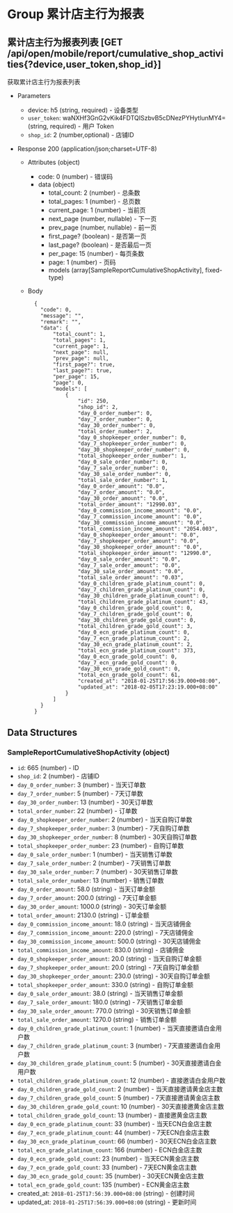 # Group 累计店主行为报表

## 累计店主行为报表列表 [GET /api/open/mobile/report/cumulative_shop_activities{?device,user_token,shop_id}]
获取累计店主行为报表列表

+ Parameters
    + device: h5 (string, required) - 设备类型
    + `user_token`: waNXHf3GnG2vKik4FDTQISzbvB5cDNezPYHytlunMY4= (string, required) - 用户 Token
    + `shop_id`: 2 (number,optional) - 店铺ID

+ Response 200 (application/json;charset=UTF-8)
    + Attributes (object)
        + code: 0 (number) - 错误码
        + data (object)
            + total_count: 2 (number) - 总条数
            + total_pages: 1 (number) - 总页数
            + current_page: 1 (number) - 当前页
            + next_page (number, nullable) - 下一页
            + prev_page (number, nullable) - 前一页
            + first_page? (boolean) - 是否第一页
            + last_page? (boolean) - 是否最后一页
            + per_page: 15 (number) - 每页条数
            + page: 1 (number) - 页码
            + models (array[SampleReportCumulativeShopActivity], fixed-type)

    + Body

            {
              "code": 0,
              "message": "",
              "remark": "",
              "data": {
                  "total_count": 1,
                  "total_pages": 1,
                  "current_page": 1,
                  "next_page": null,
                  "prev_page": null,
                  "first_page?": true,
                  "last_page?": true,
                  "per_page": 15,
                  "page": 0,
                  "models": [
                      {
                          "id": 250,
                          "shop_id": 2,
                          "day_0_order_number": 0,
                          "day_7_order_number": 0,
                          "day_30_order_number": 0,
                          "total_order_number": 2,
                          "day_0_shopkeeper_order_number": 0,
                          "day_7_shopkeeper_order_number": 0,
                          "day_30_shopkeeper_order_number": 0,
                          "total_shopkeeper_order_number": 1,
                          "day_0_sale_order_number": 0,
                          "day_7_sale_order_number": 0,
                          "day_30_sale_order_number": 0,
                          "total_sale_order_number": 1,
                          "day_0_order_amount": "0.0",
                          "day_7_order_amount": "0.0",
                          "day_30_order_amount": "0.0",
                          "total_order_amount": "12990.03",
                          "day_0_commission_income_amount": "0.0",
                          "day_7_commission_income_amount": "0.0",
                          "day_30_commission_income_amount": "0.0",
                          "total_commission_income_amount": "2054.003",
                          "day_0_shopkeeper_order_amount": "0.0",
                          "day_7_shopkeeper_order_amount": "0.0",
                          "day_30_shopkeeper_order_amount": "0.0",
                          "total_shopkeeper_order_amount": "12990.0",
                          "day_0_sale_order_amount": "0.0",
                          "day_7_sale_order_amount": "0.0",
                          "day_30_sale_order_amount": "0.0",
                          "total_sale_order_amount": "0.03",
                          "day_0_children_grade_platinum_count": 0,
                          "day_7_children_grade_platinum_count": 0,
                          "day_30_children_grade_platinum_count": 0,
                          "total_children_grade_platinum_count": 43,
                          "day_0_children_grade_gold_count": 0,
                          "day_7_children_grade_gold_count": 0,
                          "day_30_children_grade_gold_count": 0,
                          "total_children_grade_gold_count": 3,
                          "day_0_ecn_grade_platinum_count": 0,
                          "day_7_ecn_grade_platinum_count": 2,
                          "day_30_ecn_grade_platinum_count": 2,
                          "total_ecn_grade_platinum_count": 373,
                          "day_0_ecn_grade_gold_count": 0,
                          "day_7_ecn_grade_gold_count": 0,
                          "day_30_ecn_grade_gold_count": 0,
                          "total_ecn_grade_gold_count": 61,
                          "created_at": "2018-01-25T17:56:39.000+08:00",
                          "updated_at": "2018-02-05T17:23:19.000+08:00"
                      }
                  ]
              }
            }

## Data Structures
### SampleReportCumulativeShopActivity (object)
+ `id`: 665 (number) - ID
+ `shop_id`: 2 (number) - 店铺ID
+ `day_0_order_number`: 3 (number) - 当天订单数
+ `day_7_order_number`: 5 (number) - 7天订单数
+ `day_30_order_number`: 13 (number) - 30天订单数
+ `total_order_number`: 22 (number) - 订单数
+ `day_0_shopkeeper_order_number`: 2 (number) - 当天自购订单数
+ `day_7_shopkeeper_order_number`: 3 (number) - 7天自购订单数
+ `day_30_shopkeeper_order_number`: 8 (number) - 30天自购订单数
+ `total_shopkeeper_order_number`: 23 (number) - 自购订单数
+ `day_0_sale_order_number`: 1 (number) - 当天销售订单数
+ `day_7_sale_order_number`: 2 (number) - 7天销售订单数
+ `day_30_sale_order_number`: 7 (number) - 30天销售订单数
+ `total_sale_order_number`: 13 (number) - 销售订单数
+ `day_0_order_amount`: 58.0 (string) - 当天订单金额
+ `day_7_order_amount`: 200.0 (string) - 7天订单金额
+ `day_30_order_amount`: 1000.0 (string) - 30天订单金额
+ `total_order_amount`: 2130.0 (string) - 订单金额
+ `day_0_commission_income_amount`: 18.0 (string) - 当天店铺佣金
+ `day_7_commission_income_amount`: 220.0 (string) - 7天店铺佣金
+ `day_30_commission_income_amount`: 500.0 (string) - 30天店铺佣金
+ `total_commission_income_amount`: 830.0 (string) - 店铺佣金
+ `day_0_shopkeeper_order_amount`: 20.0 (string) - 当天自购订单金额
+ `day_7_shopkeeper_order_amount`: 20.0 (string) - 7天自购订单金额
+ `day_30_shopkeeper_order_amount`: 230.0 (string) - 30天自购订单金额
+ `total_shopkeeper_order_amount`: 330.0 (string) - 自购订单金额
+ `day_0_sale_order_amount`: 38.0 (string) - 当天销售订单金额
+ `day_7_sale_order_amount`: 180.0 (string) - 7天销售订单金额
+ `day_30_sale_order_amount`: 770.0 (string) - 30天销售订单金额
+ `total_sale_order_amount`: 1270.0 (string) - 销售订单金额
+ `day_0_children_grade_platinum_count`: 1 (number) - 当天直接邀请白金用户数
+ `day_7_children_grade_platinum_count`: 3 (number) - 7天直接邀请白金用户数
+ `day_30_children_grade_platinum_count`: 5 (number) - 30天直接邀请白金用户数
+ `total_children_grade_platinum_count`: 12 (number) - 直接邀请白金用户数
+ `day_0_children_grade_gold_count`: 2 (number) - 当天直接邀请黄金店主数
+ `day_7_children_grade_gold_count`: 5 (number) - 7天直接邀请黄金店主数
+ `day_30_children_grade_gold_count`: 10 (number) - 30天直接邀黄金店主数
+ `total_children_grade_gold_count`: 13 (number) - 直接邀黄金店主数
+ `day_0_ecn_grade_platinum_count`: 33 (number) - 当天ECN白金店主数
+ `day_7_ecn_grade_platinum_count`: 44 (number) - 7天ECN白金店主数
+ `day_30_ecn_grade_platinum_count`: 66 (number) - 30天ECN白金店主数
+ `total_ecn_grade_platinum_count`: 166 (number) - ECN白金店主数
+ `day_0_ecn_grade_gold_count`: 23 (number) - 当天ECN黄金店主数
+ `day_7_ecn_grade_gold_count`: 33 (number) - 7天ECN黄金店主数
+ `day_30_ecn_grade_gold_count`: 35 (number) - 30天ECN黄金店主数
+ `total_ecn_grade_gold_count`: 135 (number) - ECN黄金店主数
+ created_at: `2018-01-25T17:56:39.000+08:00` (string) - 创建时间
+ updated_at: `2018-01-25T17:56:39.000+08:00` (string) - 更新时间
